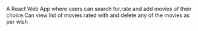 A React Web App where users can search for,rate and add movies of their choice.Can view list of movies rated with and delete any of the movies as per wish
